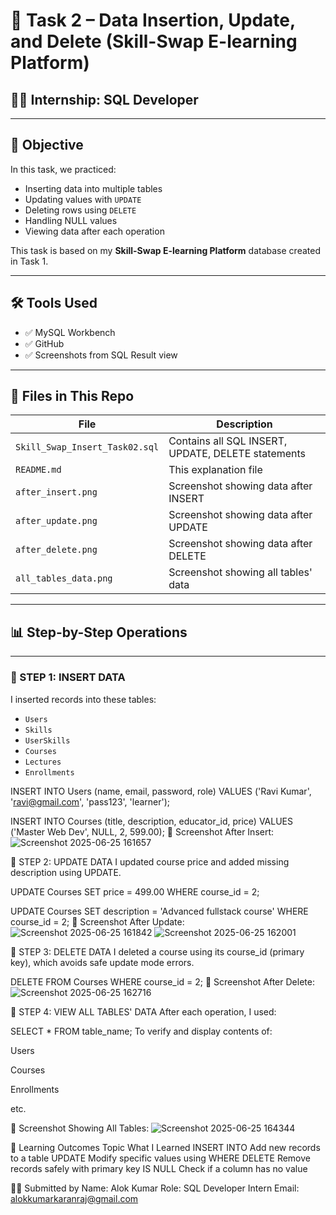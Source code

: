 # 📘 Task 2 – Data Insertion, Update, and Delete (Skill-Swap E-learning Platform)

## 🧑‍💻 Internship: SQL Developer

---

## 📌 Objective

In this task, we practiced:
- Inserting data into multiple tables
- Updating values with `UPDATE`
- Deleting rows using `DELETE`
- Handling NULL values
- Viewing data after each operation

This task is based on my **Skill-Swap E-learning Platform** database created in Task 1.

---

## 🛠 Tools Used

- ✅ MySQL Workbench
- ✅ GitHub
- ✅ Screenshots from SQL Result view

---

## 📂 Files in This Repo

| File | Description |
|------|-------------|
| `Skill_Swap_Insert_Task02.sql` | Contains all SQL INSERT, UPDATE, DELETE statements |
| `README.md` | This explanation file |
| `after_insert.png` | Screenshot showing data after INSERT |
| `after_update.png` | Screenshot showing data after UPDATE |
| `after_delete.png` | Screenshot showing data after DELETE |
| `all_tables_data.png` | Screenshot showing all tables' data |

---

## 📊 Step-by-Step Operations

---

### 🔹 STEP 1: INSERT DATA

I inserted records into these tables:
- `Users`
- `Skills`
- `UserSkills`
- `Courses`
- `Lectures`
- `Enrollments`

INSERT INTO Users (name, email, password, role)
VALUES ('Ravi Kumar', 'ravi@gmail.com', 'pass123', 'learner');

INSERT INTO Courses (title, description, educator_id, price)
VALUES ('Master Web Dev', NULL, 2, 599.00);
📸 Screenshot After Insert:
![Screenshot 2025-06-25 161657](https://github.com/user-attachments/assets/dbc78f1f-64f6-4339-a7a4-d6cd43c07156)

🔹 STEP 2: UPDATE DATA
I updated course price and added missing description using UPDATE.

UPDATE Courses
SET price = 499.00
WHERE course_id = 2;

UPDATE Courses
SET description = 'Advanced fullstack course'
WHERE course_id = 2;
📸 Screenshot After Update:
![Screenshot 2025-06-25 161842](https://github.com/user-attachments/assets/65d68072-caba-4bf8-9db3-82d140e42607)
![Screenshot 2025-06-25 162001](https://github.com/user-attachments/assets/a8033893-8275-490d-ae4d-8c252c8a38c4)


🔹 STEP 3: DELETE DATA
I deleted a course using its course_id (primary key), which avoids safe update mode errors.

DELETE FROM Courses
WHERE course_id = 2;
📸 Screenshot After Delete:
![Screenshot 2025-06-25 162716](https://github.com/user-attachments/assets/75e65dfd-4a0e-445a-b8fa-c0e92038315b)


🔹 STEP 4: VIEW ALL TABLES' DATA
After each operation, I used:

SELECT * FROM table_name;
To verify and display contents of:

Users

Courses

Enrollments

etc.

📸 Screenshot Showing All Tables:
![Screenshot 2025-06-25 164344](https://github.com/user-attachments/assets/d88b1d78-69fc-4fde-b3ae-e000929e660c)


🧠 Learning Outcomes
Topic	What I Learned
INSERT INTO	Add new records to a table
UPDATE	Modify specific values using WHERE
DELETE	Remove records safely with primary key
IS NULL	Check if a column has no value


🙋‍♂️ Submitted by
Name: Alok Kumar
Role: SQL Developer Intern
Email: alokkumarkaranraj@gmail.com
